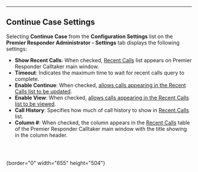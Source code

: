   ----------------------------
  **Continue Case Settings**
  ----------------------------

Selecting **Continue Case** from the **Configuration Settings** list on
the **Premier Responder** **Administrator - Settings** tab displays the
following settings:

-   **Show Recent Calls**: When checked, [Recent
    Calls](Ending%20a%20Case.htm) list appears on Premier Responder
    Calltaker main window.
-   **Timeout**: Indicates the maximum time to wait for recent calls
    query to complete.
-   **Enable Continue**: When checked, [allows calls appearing in the
    Recent Calls list to be updated](Update%20Case.htm).
-   **Enable View**: When checked, [allows calls appearing in the Recent
    Calls list to be viewed](Ending%20a%20Case.htm).
-   **Call History**: Specifies how much of call history to show in
    [Recent Calls](Ending%20a%20Case.htm) list.
-   **Column \#**: When checked, the column appears in the [Recent
    Calls](Ending%20a%20Case.htm) table of the Premier Responder
    Calltaker main window with the title showing in the column header.

 

<figure><img src=".gitbook/assets/Continue%20Case%20Settings_files/Image001.png" alt=""><figcaption></figcaption></figure>{border="0"
width="655" height="504"}
